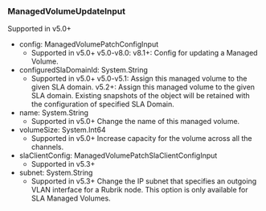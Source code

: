 ### ManagedVolumeUpdateInput
Supported in v5.0+

- config: ManagedVolumePatchConfigInput
  - Supported in v5.0+
      v5.0-v8.0: 
      v8.1+: Config for updating a Managed Volume.
- configuredSlaDomainId: System.String
  - Supported in v5.0+
      v5.0-v5.1: Assign this managed volume to the given SLA domain.
      v5.2+: Assign this managed volume to the given SLA domain. Existing snapshots of the object will be retained with the configuration of specified SLA Domain.
- name: System.String
  - Supported in v5.0+
      Change the name of this managed volume.
- volumeSize: System.Int64
  - Supported in v5.0+
      Increase capacity for the volume across all the channels.
- slaClientConfig: ManagedVolumePatchSlaClientConfigInput
  - Supported in v5.3+
- subnet: System.String
  - Supported in v5.3+
      Change the IP subnet that specifies an outgoing VLAN interface for a Rubrik node. This option is only available for SLA Managed Volumes.
